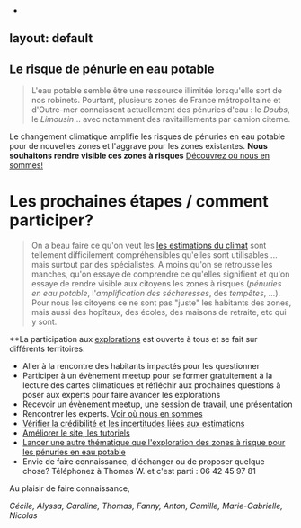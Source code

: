 -
layout: default
---

## Le risque de pénurie en eau potable

> L'eau potable semble être une ressource illimitée lorsqu'elle sort de nos robinets. Pourtant, plusieurs zones de France métropolitaine et d'Outre-mer connaissent actuellement des pénuries d'eau : le *Doubs*, le *Limousin*... avec notamment des ravitaillements par camion citerne.

Le changement climatique amplifie les risques de pénuries en eau potable pour de nouvelles zones et l'aggrave pour les zones existantes. **Nous souhaitons rendre visible ces zones à risques** [Découvrez où nous en sommes!](../risques-penurie-eau)

# Les prochaines étapes / comment participer?

> On a beau faire ce qu'on veut les [les estimations du climat](../donnees) sont tellement difficilement compréhensibles qu'elles sont utilisables ... mais surtout par des spécialistes. A moins qu'on se retrousse les manches, qu'on essaye de comprendre ce qu'elles signifient et qu'on essaye de rendre visible aux citoyens les zones à risques (*pénuries en eau potable*, l'*amplification des sécheresses*, des *tempêtes*, ...). Pour nous les citoyens ce ne sont pas "juste" les habitants des zones, mais aussi des hopîtaux, des écoles, des maisons de retraite, etc qui y sont. 

**La participation aux [explorations](../methode) est ouverte à tous et se fait sur différents territoires:

* Aller à la rencontre des habitants impactés pour les questionner
* Participer à un évènement meetup pour se former gratuitement à la lecture des cartes climatiques et réfléchir aux prochaines questions à poser aux experts pour faire avancer les explorations
* Recevoir un évènement meetup, une session de travail, une présentation
* Rencontrer les experts. [Voir où nous en sommes](../risques-penurie-eau)
* [Vérifier la crédibilité et les incertitudes liées aux estimations](../donnees)
* [Améliorer le site, les tutoriels](https://github.com/anticiper)
* [Lancer une autre thématique que l'exploration des zones à risque pour les pénuries en eau potable](../methode)
* Envie de faire connaissance, d'échanger ou de proposer quelque chose? Téléphonez à Thomas W. et c'est parti : 06 42 45 97 81

Au plaisir de faire connaissance,

*Cécile, Alyssa, Caroline, Thomas, Fanny, Anton, Camille, Marie-Gabrielle, Nicolas*
